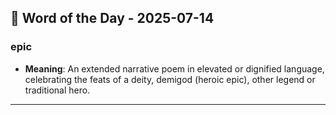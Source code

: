 ## 📅 Word of the Day - 2025-07-14

### **epic**
- **Meaning**: An extended narrative poem in elevated or dignified language, celebrating the feats of a deity, demigod (heroic epic), other legend or traditional hero.

---
